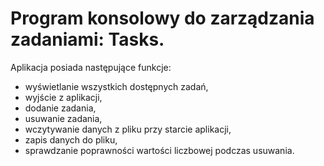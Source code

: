 # Program konsolowy do zarządzania zadaniami: Tasks.

Aplikacja posiada następujące funkcje:

* wyświetlanie wszystkich dostępnych zadań,
* wyjście z aplikacji,
* dodanie zadania,
* usuwanie zadania,
* wczytywanie danych z pliku przy starcie aplikacji,
* zapis danych do pliku,
* sprawdzanie poprawności wartości liczbowej podczas usuwania.
